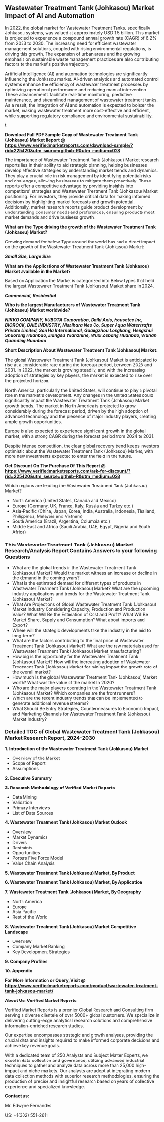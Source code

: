 <h2>Wastewater Treatment Tank (Johkasou) Market Impact of AI and Automation</h2><p>In 2022, the global market for Wastewater Treatment Tanks, specifically Johkasou systems, was valued at approximately USD 1.5 billion. This market is projected to experience a compound annual growth rate (CAGR) of 6.2% from 2023 to 2030. The increasing need for efficient wastewater management solutions, coupled with rising environmental regulations, is driving this growth. The expansion of urban areas and the growing emphasis on sustainable waste management practices are also contributing factors to the market's positive trajectory.</p><p>Artificial Intelligence (AI) and automation technologies are significantly influencing the Johkasou market. AI-driven analytics and automated control systems enhance the efficiency of wastewater treatment processes by optimizing operational performance and reducing manual intervention. These advancements facilitate real-time monitoring, predictive maintenance, and streamlined management of wastewater treatment tanks. As a result, the integration of AI and automation is expected to bolster the market, making wastewater treatment more cost-effective and efficient, while supporting regulatory compliance and environmental sustainability.</p>t</p><p id="" class=""><strong>Download Full PDF Sample Copy of Wastewater Treatment Tank (Johkasou) Market Report @ <a href="https://www.verifiedmarketreports.com/download-sample/?rid=225420&utm_source=github-R&utm_medium=028" target="_blank">https://www.verifiedmarketreports.com/download-sample/?rid=225420&utm_source=github-R&utm_medium=028</a></strong></p><p>The importance of&nbsp;Wastewater Treatment Tank (Johkasou) Market research reports lies in their ability to aid strategic planning, helping businesses develop effective strategies by understanding market trends and dynamics. They play a crucial role in risk management by identifying potential risks and challenges, allowing businesses to mitigate them proactively. These reports offer a competitive advantage by providing insights into competitors' strategies and Wastewater Treatment Tank (Johkasou) Market positioning. For investors, they provide critical data for making informed decisions by highlighting market forecasts and growth potential. Additionally, market research reports guide product development by understanding consumer needs and preferences, ensuring products meet market demands and drive business growth.</p><p><strong>What are the&nbsp;Type driving the growth of the Wastewater Treatment Tank (Johkasou) Market?</strong></p><p id="" class="">Growing demand for below Type around the world has had a direct impact on the growth of the Wastewater Treatment Tank (Johkasou) Market:</p><em><strong>Small Size, Large Size</strong></em></p><strong>What are the&nbsp;Applications&nbsp;of Wastewater Treatment Tank (Johkasou) Market available in the Market?</strong></p><p id="" class="">Based on Application the Market is categorized into Below types that held the largest Wastewater Treatment Tank (Johkasou) Market share In 2024.</p><em><strong>Commercial, Residential</strong></em></p><strong>Who is the largest Manufacturers of Wastewater Treatment Tank (Johkasou) Market worldwide?</strong></p><p><em><strong>NIKKO COMPANY, KUBOTA Corporation, Daiki Axis, Housetec Inc, BIOROCK, DAIE INDUSTRY, Nishihara Neo Co, Super Aqua Watercrafts Private Limited, Son Ha International, Guangzhou Longkang, Hengshui Shuorong Huanbao, Jiangsu Yuanzhihe, Wuxi Zebang Huanbao, Wuhan Quanding Huanbao</strong></em></p><p id="" class=""><strong>Short Description About Wastewater Treatment Tank (Johkasou) Market:</strong></p><p>The global Wastewater Treatment Tank (Johkasou) Market is anticipated to rise at a considerable rate during the forecast period, between 2023 and 2031. In 2022, the market is growing steadily, and with the increasing adoption of strategies by key players, the market is expected to rise over the projected horizon.</p><p>North America, particularly the United States, will continue to play a pivotal role in the market's development. Any changes in the United States could significantly impact the Wastewater Treatment Tank (Johkasou) Market growth trends. The market in North America is projected to grow considerably during the forecast period, driven by the high adoption of advanced technology and the presence of major industry players, creating ample growth opportunities.</p><p>Europe is also expected to experience significant growth in the global market, with a strong CAGR during the forecast period from 2024 to 2031.</p><p>Despite intense competition, the clear global recovery trend keeps investors optimistic about the Wastewater Treatment Tank (Johkasou) Market, with more new investments expected to enter the field in the future.</p><p id="" class=""><strong>Get Discount On The Purchase Of This Report @ <a href="https://www.verifiedmarketreports.com/ask-for-discount/?rid=225420&utm_source=github-R&utm_medium=028" target="_blank">https://www.verifiedmarketreports.com/ask-for-discount/?rid=225420&utm_source=github-R&utm_medium=028</a></strong></p>Which regions are leading the Wastewater Treatment Tank (Johkasou) Market?</p><ul><li>North America (United States, Canada and Mexico)</li><li>Europe (Germany, UK, France, Italy, Russia and Turkey etc.)</li><li>Asia-Pacific (China, Japan, Korea, India, Australia, Indonesia, Thailand, Philippines, Malaysia and Vietnam)</li><li>South America (Brazil, Argentina, Columbia etc.)</li><li>Middle East and Africa (Saudi Arabia, UAE, Egypt, Nigeria and South Africa)</li></ul><h3 id="" class="">This Wastewater Treatment Tank (Johkasou) Market Research/Analysis Report Contains Answers to your following Questions</h3><ul><li>What are the global trends in the Wastewater Treatment Tank (Johkasou) Market? Would the market witness an increase or decline in the demand in the coming years?</li><li>What is the estimated demand for different types of products in Wastewater Treatment Tank (Johkasou) Market? What are the upcoming industry applications and trends for the Wastewater Treatment Tank (Johkasou) Market?</li><li>What Are Projections of Global Wastewater Treatment Tank (Johkasou) Market Industry Considering Capacity, Production and Production Value? What Will Be the Estimation of Cost and Profit? What Will Be Market Share, Supply and Consumption? What about imports and Export?</li><li>Where will the strategic developments take the industry in the mid to long-term?</li><li>What are the factors contributing to the final price of Wastewater Treatment Tank (Johkasou) Market? What are the raw materials used for Wastewater Treatment Tank (Johkasou) Market manufacturing?</li><li>How big is the opportunity for the Wastewater Treatment Tank (Johkasou) Market? How will the increasing adoption of Wastewater Treatment Tank (Johkasou) Market for mining impact the growth rate of the overall market?</li><li>How much is the global Wastewater Treatment Tank (Johkasou) Market worth? What was the value of the market In 2020?</li><li>Who are the major players operating in the Wastewater Treatment Tank (Johkasou) Market? Which companies are the front runners?</li><li>Which are the recent industry trends that can be implemented to generate additional revenue streams?</li><li>What Should Be Entry Strategies, Countermeasures to Economic Impact, and Marketing Channels for Wastewater Treatment Tank (Johkasou) Market Industry?</li></ul><h3 id="" class="">Detailed TOC of Global Wastewater Treatment Tank (Johkasou) Market Research Report, 2024-2030</h3><p id="" class=""><strong>1. Introduction of the Wastewater Treatment Tank (Johkasou) Market</strong></p><ul><li>Overview of the Market</li><li>Scope of Report</li><li>Assumptions</li></ul><p id="" class=""><strong>2. Executive Summary</strong></p><p id="" class=""><strong>3. Research Methodology of Verified Market Reports</strong></p><ul><li>Data Mining</li><li>Validation</li><li>Primary Interviews</li><li>List of Data Sources</li></ul><p id="" class=""><strong>4. Wastewater Treatment Tank (Johkasou) Market Outlook</strong></p><ul><li>Overview</li><li>Market Dynamics</li><li>Drivers</li><li>Restraints</li><li>Opportunities</li><li>Porters Five Force Model</li><li>Value Chain Analysis</li></ul><p id="" class=""><strong>5. Wastewater Treatment Tank (Johkasou) Market, By Product</strong></p><p id="" class=""><strong>6. Wastewater Treatment Tank (Johkasou) Market, By Application</strong></p><p id="" class=""><strong>7. Wastewater Treatment Tank (Johkasou) Market, By Geography</strong></p><ul><li>North America</li><li>Europe</li><li>Asia Pacific</li><li>Rest of the World</li></ul><p id="" class=""><strong>8. Wastewater Treatment Tank (Johkasou) Market Competitive Landscape</strong></p><ul><li>Overview</li><li>Company Market Ranking</li><li>Key Development Strategies</li></ul><p id="" class=""><strong>9. Company Profiles</strong></p><p id="" class=""><strong>10. Appendix</strong></p><p id="" class=""><strong>For More Information or Query, Visit @ <a href="https://www.verifiedmarketreports.com/product/wastewater-treatment-tank-johkasou-market/" target="_blank">https://www.verifiedmarketreports.com/product/wastewater-treatment-tank-johkasou-market/</a></strong></p><p id="" class=""><strong>About Us: Verified Market Reports</strong></p><p id="" class="">Verified Market Reports is a premier Global Research and Consulting firm serving a diverse clientele of over 5000+ global customers. We specialize in delivering cutting-edge analytical research solutions and comprehensive information-enriched research studies.</p><p id="" class="">Our expertise encompasses strategic and growth analyses, providing the crucial data and insights required to make informed corporate decisions and achieve key revenue goals.</p><p id="" class="">With a dedicated team of 250 Analysts and Subject Matter Experts, we excel in data collection and governance, utilizing advanced industrial techniques to gather and analyze data across more than 25,000 high-impact and niche markets. Our analysts are adept at integrating modern data collection methods with superior research methodologies, ensuring the production of precise and insightful research based on years of collective experience and specialized knowledge.</p><p id="" class=""><strong>Contact us:</strong></p><p id="" class="">Mr. Edwyne Fernandes</p><p id="" class="">US: +1(302) 551-2611</p>
